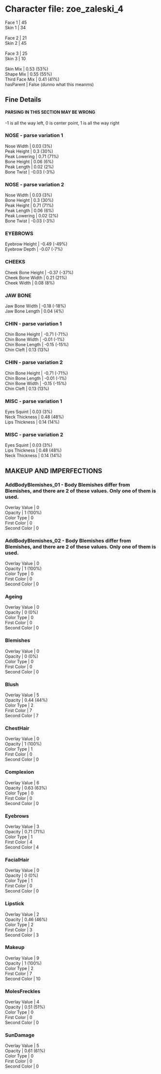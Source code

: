 # Character file: zoe_zaleski_4<br>
Face 1 | 45<br>
Skin 1 | 34<br>
<br>
Face 2 | 21<br>
Skin 2 | 45<br>
<br>
Face 3 | 25<br>
Skin 3 | 10<br>
<br>
Skin Mix | 0.53 (53%)<br>
Shape Mix | 0.55 (55%)<br>
Third Face Mix | 0.41 (41%)<br>
hasParent | False (dunno what this meanms)<br>
## Fine Details<br>
#### PARSING IN THIS SECTION MAY BE WRONG<br>
-1 is all the way left, 0 is center point, 1 is all the way right<br>
### NOSE - parse variation 1<br>
Nose Width | 0.03 (3%)<br>
Peak Height | 0.3 (30%)<br>
Peak Lowering | 0.71 (71%)<br>
Bone Height | 0.06 (6%)<br>
Peak Length | 0.02 (2%)<br>
Bone Twist | -0.03 (-3%)<br>
### NOSE - parse variation 2<br>
Nose Width | 0.03 (3%)<br>
Bone Height | 0.3 (30%)<br>
Peak Height | 0.71 (71%)<br>
Peak Length | 0.06 (6%)<br>
Peak Lowering | 0.02 (2%)<br>
Bone Twist | -0.03 (-3%)<br>
### EYEBROWS<br>
Eyebrow Height | -0.49 (-49%)<br>
Eyebrow Depth | -0.07 (-7%)<br>
### CHEEKS<br>
Cheek Bone Height | -0.37 (-37%)<br>
Cheek Bone Width | 0.21 (21%)<br>
Cheek Width | 0.08 (8%)<br>
### JAW BONE<br>
Jaw Bone Width | -0.18 (-18%)<br>
Jaw Bone Length | 0.04 (4%)<br>
### CHIN - parse variation 1<br>
Chin Bone Height | -0.71 (-71%)<br>
Chin Bone Width | -0.01 (-1%)<br>
Chin Bone Length | -0.15 (-15%)<br>
Chin Cleft | 0.13 (13%)<br>
### CHIN - parse variation 2<br>
Chin Bone Height | -0.71 (-71%)<br>
Chin Bone Length | -0.01 (-1%)<br>
Chin Bone Width | -0.15 (-15%)<br>
Chin Cleft | 0.13 (13%)<br>
### MISC - parse variation 1<br>
Eyes Squint | 0.03 (3%)<br>
Neck Thickness | 0.48 (48%)<br>
Lips Thickness | 0.14 (14%)<br>
### MISC - parse variation 2<br>
Eyes Squint | 0.03 (3%)<br>
Lips Thickness | 0.48 (48%)<br>
Neck Thickness | 0.14 (14%)<br>
## MAKEUP AND IMPERFECTIONS<br>
### AddBodyBlemishes_01 - Body Blemishes differ from Blemishes, and there are 2 of these values. Only one of them is used.<br>
Overlay Value | 0<br>
Opacity | 1 (100%)<br>
Color Type | 0<br>
First Color | 0<br>
Second Color | 0<br>
### AddBodyBlemishes_02 - Body Blemishes differ from Blemishes, and there are 2 of these values. Only one of them is used.<br>
Overlay Value | 0<br>
Opacity | 1 (100%)<br>
Color Type | 0<br>
First Color | 0<br>
Second Color | 0<br>
### Ageing<br>
Overlay Value | 0<br>
Opacity | 0 (0%)<br>
Color Type | 0<br>
First Color | 0<br>
Second Color | 0<br>
### Blemishes<br>
Overlay Value | 0<br>
Opacity | 0 (0%)<br>
Color Type | 0<br>
First Color | 0<br>
Second Color | 0<br>
### Blush<br>
Overlay Value | 5<br>
Opacity | 0.44 (44%)<br>
Color Type | 2<br>
First Color | 7<br>
Second Color | 7<br>
### ChestHair<br>
Overlay Value | 0<br>
Opacity | 1 (100%)<br>
Color Type | 1<br>
First Color | 0<br>
Second Color | 0<br>
### Complexion<br>
Overlay Value | 6<br>
Opacity | 0.63 (63%)<br>
Color Type | 0<br>
First Color | 0<br>
Second Color | 0<br>
### Eyebrows<br>
Overlay Value | 3<br>
Opacity | 0.71 (71%)<br>
Color Type | 1<br>
First Color | 4<br>
Second Color | 4<br>
### FacialHair<br>
Overlay Value | 0<br>
Opacity | 0 (0%)<br>
Color Type | 1<br>
First Color | 0<br>
Second Color | 0<br>
### Lipstick<br>
Overlay Value | 2<br>
Opacity | 0.46 (46%)<br>
Color Type | 2<br>
First Color | 3<br>
Second Color | 3<br>
### Makeup<br>
Overlay Value | 9<br>
Opacity | 1 (100%)<br>
Color Type | 2<br>
First Color | 7<br>
Second Color | 10<br>
### MolesFreckles<br>
Overlay Value | 4<br>
Opacity | 0.51 (51%)<br>
Color Type | 0<br>
First Color | 0<br>
Second Color | 0<br>
### SunDamage<br>
Overlay Value | 5<br>
Opacity | 0.61 (61%)<br>
Color Type | 0<br>
First Color | 0<br>
Second Color | 0<br>
